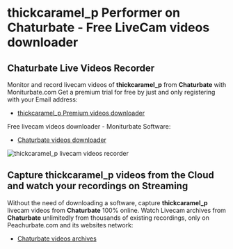 # thickcaramel_p Performer on Chaturbate - Free LiveCam videos downloader

## Chaturbate Live Videos Recorder

Monitor and record livecam videos of **thickcaramel_p** from **Chaturbate** with Moniturbate.com
Get a premium trial for free by just and only registering with your Email address:
* [thickcaramel_p Premium videos downloader](https://moniturbate.com/request-demo-licence-key.html)

Free livecam videos downloader - Moniturbate Software:
* [Chaturbate videos downloader](https://moniturbate.com/moniturbate-download-software.html)

![thickcaramel_p livecam videos recorder](https://peachurnet.com/templates/moniturbate-software.png)


## Capture thickcaramel_p videos from the Cloud and watch your recordings on Streaming

Without the need of downloading a software, capture **thickcaramel_p** livecam videos from **Chaturbate** 100% online.
Watch Livecam archives from **Chaturbate** unlimitedly from thousands of existing recordings, only on Peachurbate.com and its websites network:
* [Chaturbate videos archives](https://peachurnet.com/)